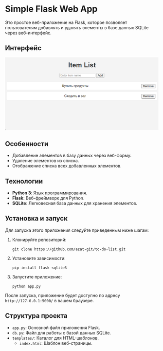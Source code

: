 # Simple Flask Web App

Это простое веб-приложение на Flask, которое позволяет пользователям добавлять и удалять элементы в базе данных SQLite через веб-интерфейс.

## Интерфейс
![alt text](https://github.com/azat-git/to-do-list/blob/master/ui/ui.png)


## Особенности

- Добавление элементов в базу данных через веб-форму.
- Удаление элементов из списка.
- Отображение списка всех добавленных элементов.

## Технологии

- **Python 3**: Язык программирования.
- **Flask**: Веб-фреймворк для Python.
- **SQLite**: Легковесная база данных для хранения элементов.

## Установка и запуск

Для запуска этого приложения следуйте приведенным ниже шагам:

1. Клонируйте репозиторий:
   ```
   git clone https://github.com/azat-git/to-do-list.git
   ```
2. Установите зависимости:
   ```
   pip install flask sqlite3
   ```
3. Запустите приложение:
   ```
   python app.py
   ```

После запуска, приложение будет доступно по адресу `http://127.0.0.1:5000/` в вашем браузере.

## Структура проекта

- `app.py`: Основной файл приложения Flask.
- `db.py`: Файл для работы с базой данных SQLite.
- `templates/`: Каталог для HTML-шаблонов.
  - `index.html`: Шаблон веб-страницы.
